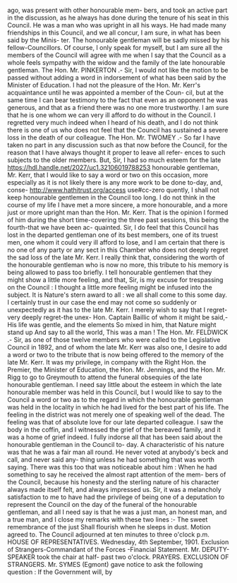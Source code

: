 ago, was present with other honourable mem- bers, and took an active part in the discussion, as he always has done during the tenure of his seat in this Council. He was a man who was upright in all his ways. He had made many friendships in this Council, and we all concur, I am sure, in what has been said by the Minis- ter. The honourable gentleman will be sadly missed by his fellow-Councillors. Of course, I only speak for myself, but I am sure all the members of the Council will agree with me when I say that the Council as a whole feels sympathy with the widow and the family of the late honourable gentleman. The Hon. Mr. PINKERTON .- Sir, I would not like the motion to be passed without adding a word in indorsement of what has been said by the Minister of Education. I had not the pleasure of the Hon. Mr. Kerr's acquaintance until he was appointed a member of the Coun- cil, but at the same time I can bear testimony to the fact that even as an opponent he was generous, and that as a friend there was no one more trustworthy. I am sure that he is one whom we can very ill afford to do without in the Council. I regretted very much indeed when I heard of his death, and I do not think there is one of us who does not feel that the Council has sustained a severe loss in the death of our colleague. The Hon. Mr. TWOMEY .- So far I have taken no part in any discussion such as that now before the Council, for the reason that I have always thought it proper to leave all refer- ences to such subjects to the older members. But, Sir, I had so much esteem for the late https://hdl.handle.net/2027/uc1.32106019788253 honourable gentleman, Mr. Kerr, that I would like to say a word or two on this occasion, more especially as it is not likely there is any more work to be done to-day, and, conse- http://www.hathitrust.org/access use#cc-zero quently, I shall not keep honourable gentlemen in the Council too long. I do not think in the course of my life I have met a more sincere, a more honourable, and a more just or more upright man than the Hon. Mr. Kerr. That is the opinion I formed of him during the short time-covering the three past sessions, this being the fourth-that we have been ac- quainted. Sir, I do feel that this Council has lost in the departed gentleman one of its best members, one of its truest men, one whom it could very ill afford to lose, and I am certain that there is no one of any party or any sect in this Chamber who does not deeply regret the sad loss of the late Mr. Kerr. I really think that, considering the worth of the honourable gentleman who is now no more, this tribute to his memory is being allowed to pass too briefly. I tell honourable gentlemen that they might show a little more feeling, and that, Sir, is my excuse for trespassing on the Council : I thought a little more feeling might be infused into the subject. It is Nature's stern award to all : we all shall come to this some day. I certainly trust in our case the end may not come so suddenly or unexpectedly as it has to the late Mr. Kerr. I merely wish to say that I regret-very deeply regret-the unex- Hon. Captain Baillic of whom it might be said,- His life was gentle, and the elements So mixed in him, that Nature might stand up And say to all the world, This was a man ! The Hon. Mr. FELDWICK .- Sir, as one of those twelve members who were called to the Legislative Council in 1892, and of whom the late Mr. Kerr was also one, I desire to add a word or two to the tribute that is now being offered to the memory of the late Mr. Kerr. It was my privilege, in company with the Right Hon. the Premier, the Minister of Education, the Hon. Mr. Jennings, and the Hon. Mr. Rigg to go to Greymouth to attend the funeral obsequies of the late honourable gentleman. I need say little about the esteem in which the late honourable member was held in this Council, but I would like to say to the Council a word or two as to the regard in which the honourable gentleman was held in the locality in which he had lived for the best part of his life. The feeling in the district was not merely one of speaking well of the dead. The feeling was that of absolute love for our late departed colleague. I saw the body in the coffin, and I witnessed the grief of the bereaved family, and it was a home of grief indeed. I fully indorse all that has been said about the honourable gentleman in the Council to- day. A characteristic of his nature was that he was a fair man all round. He never voted at anybody's beck and call, and never said any- thing unless he had something that was worth saying. There was this too that was noticeable about him : When he had something to say he received the almost rapt attention of the mem- bers of the Council, because his honesty and the sterling nature of his character always made itself felt, and always impressed us. Sir, it was a melancholy satisfaction to me to have had the privilege of being one of a deputation to represent the Council on the day of the funeral of the honourable gentleman, and all I need say is that he was a just man, an honest man, and a true man, and I close my remarks with these two lines :- The sweet remembrance of the just Shall flourish when he sleeps in dust. Motion agreed to. The Council adjourned at ten minutes to three o'clock p.m. HOUSE OF REPRESENTATIVES. Wednesday, 4th September, 1901. Exclusion of Strangers-Commandant of the Forces -Financial Statement. Mr. DEPUTY-SPEAKER took the chair at half- past two o'clock. PRAYERS. EXCLUSION OF STRANGERS. Mr. SYMES (Egmont) gave notice to ask the following question : If the Government will, by 